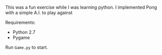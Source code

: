 This was a fun exercise while I was learning python. I implemented Pong with a simple A.I. to play against

Requirements:

- Python 2.7
- Pygame

Run `Game.py` to start.